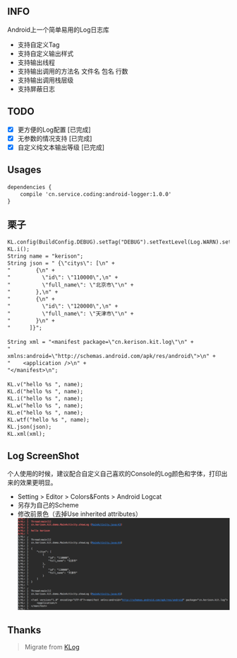 ## INFO

Android上一个简单易用的Log日志库

- 支持自定义Tag
- 支持自定义输出样式
- 支持输出线程
- 支持输出调用的方法名 文件名 包名 行数
- 支持输出调用栈层级
- 支持屏蔽日志


## TODO

- [x] 更方便的Log配置 [已完成]
- [x] 无参数的情况支持 [已完成]
- [x] 自定义纯文本输出等级 [已完成]

## Usages

````
dependencies {
    compile 'cn.service.coding:android-logger:1.0.0'
}
````

## 栗子

```
KL.config(BuildConfig.DEBUG).setTag("DEBUG").setTextLevel(Log.WARN).setMethodCount(1);
KL.i();
String name = "kerison";
String json = " {\"citys\": [\n" +
"        {\n" +
"          \"id\": \"110000\",\n" +
"          \"full_name\": \"北京市\"\n" +
"        },\n" +
"        {\n" +
"          \"id\": \"120000\",\n" +
"          \"full_name\": \"天津市\"\n" +
"        }\n" +
"      ]}";

String xml = "<manifest package=\"cn.kerison.kit.log\"\n" +
"          xmlns:android=\"http://schemas.android.com/apk/res/android\">\n" +
"    <application />\n" +
"</manifest>\n";

KL.v("hello %s ", name);
KL.d("hello %s ", name);
KL.i("hello %s ", name);
KL.w("hello %s ", name);
KL.e("hello %s ", name);
KL.wtf("hello %s ", name);
KL.json(json);
KL.xml(xml);
```

## Log ScreenShot
个人使用的时候，建议配合自定义自己喜欢的Console的Log颜色和字体，打印出来的效果更明显。
 - Setting > Editor > Colors&Fonts > Android Logcat
 - 另存为自己的Scheme
 - 修改前景色（去掉Use inherited attributes）
![Log预览](preview/preview.png)

## Thanks
> Migrate from [KLog](https://github.com/GKerison/KLog)
